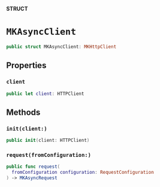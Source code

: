 **STRUCT**

# `MKAsyncClient`

```swift
public struct MKAsyncClient: MKHttpClient
```

## Properties
### `client`

```swift
public let client: HTTPClient
```

## Methods
### `init(client:)`

```swift
public init(client: HTTPClient)
```

### `request(fromConfiguration:)`

```swift
public func request(
  fromConfiguration configuration: RequestConfiguration
) -> MKAsyncRequest
```
